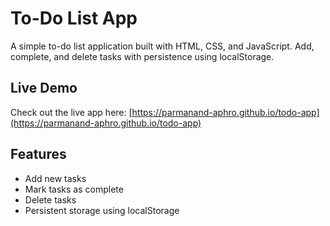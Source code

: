 # To-Do List App
A simple to-do list application built with HTML, CSS, and JavaScript. Add, complete, and delete tasks with persistence using localStorage.

## Live Demo
Check out the live app here: [https://parmanand-aphro.github.io/todo-app](https://parmanand-aphro.github.io/todo-app)

## Features
- Add new tasks
- Mark tasks as complete
- Delete tasks
- Persistent storage using localStorage
